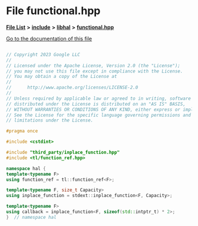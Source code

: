 

# File functional.hpp

[**File List**](files.md) **>** [**include**](dir_cba0faac6e93618a6e2539705915bd70.md) **>** [**libhal**](dir_c21661262b37aa135a14febc024e67d7.md) **>** [**functional.hpp**](functional_8hpp.md)

[Go to the documentation of this file](functional_8hpp.md)

```C++

// Copyright 2023 Google LLC
//
// Licensed under the Apache License, Version 2.0 (the "License");
// you may not use this file except in compliance with the License.
// You may obtain a copy of the License at
//
//      http://www.apache.org/licenses/LICENSE-2.0
//
// Unless required by applicable law or agreed to in writing, software
// distributed under the License is distributed on an "AS IS" BASIS,
// WITHOUT WARRANTIES OR CONDITIONS OF ANY KIND, either express or implied.
// See the License for the specific language governing permissions and
// limitations under the License.

#pragma once

#include <cstdint>

#include "third_party/inplace_function.hpp"
#include <tl/function_ref.hpp>

namespace hal {
template<typename F>
using function_ref = tl::function_ref<F>;

template<typename F, size_t Capacity>
using inplace_function = stdext::inplace_function<F, Capacity>;

template<typename F>
using callback = inplace_function<F, sizeof(std::intptr_t) * 2>;
}  // namespace hal

```

